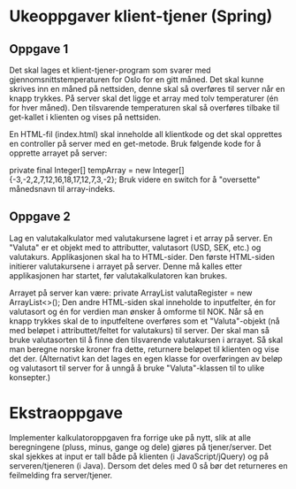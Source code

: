 # Ukeoppgaver klient-tjener (Spring)

## Oppgave 1
Det skal lages et klient-tjener-program som svarer med  gjennomsnittstemperaturen for Oslo for en gitt måned. 
Det skal kunne skrives inn en måned på nettsiden, denne skal så overføres til server når en knapp trykkes.
På server skal det ligge et array med tolv temperaturer (én for hver måned). 
Den tilsvarende temperaturen skal så overføres tilbake til get-kallet i klienten og vises på nettsiden.

En HTML-fil (index.html) skal inneholde all klientkode og det skal opprettes en controller på server med en get-metode.
Bruk følgende kode for å opprette arrayet på server:

private final Integer[] tempArray = new Integer[]{-3,-2,2,7,12,16,18,17,12,7,3,-2};
Bruk videre en switch for å "oversette" månedsnavn til array-indeks.

## Oppgave 2
Lag en valutakalkulator med valutakursene lagret i et array på server. 
En "Valuta" er et objekt med to attributter, valutasort (USD, SEK, etc.) og valutakurs. 
Applikasjonen skal ha to HTML-sider. Den første HTML-siden initierer valutakursene i arrayet på server. 
Denne må kalles etter applikasjonen har startet, før valutakalkulatoren kan brukes.

Arrayet på server kan være:
private ArrayList<Valuta> valutaRegister = new ArrayList<>();
Den andre HTML-siden skal inneholde to inputfelter, én for valutasort og én for verdien man ønsker å omforme til NOK. 
Når så en knapp trykkes skal de to inputfeltene overføres som et "Valuta"-objekt (nå med beløpet i attributtet/feltet for valutakurs) til server. 
Der skal man så bruke valutasorten til å finne den tilsvarende valutakursen i arrayet. 
Så skal man beregne norske kroner fra dette, returnere beløpet til klienten og vise det der. 
(Alternativt kan det lages en egen klasse for overføringen av beløp og valutasort til server for å unngå å bruke "Valuta"-klassen til to ulike konsepter.)

# Ekstraoppgave
Implementer kalkulatoroppgaven fra forrige uke på nytt, 
slik at alle beregningene (pluss, minus, gange og dele) gjøres på tjener/server. 
Det skal sjekkes at input er tall både på klienten (i JavaScript/jQuery) og på serveren/tjeneren (i Java). 
Dersom det deles med 0 så bør det returneres en feilmelding fra server/tjener.
